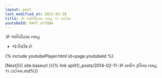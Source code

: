 ```yaml
---
layout: post
last_modified_at: 2021-03-29
title: ૐ અનિંઢીઢયા નમહ ૧૧ ટાઈમ્સ
youtubeId: 04Vf_nY7QB4
---
```

 
 
 ૐ અનિંઢીઢયા નમહ  
 
 -  જે નિર્દોષ છે 
 
  
 
  
 
 
 
 
 
 


{% include youtubePlayer.html id=page.youtubeId %}
 
[Next]({{ site.baseurl }}{% link  split1/_posts/2014-02-11-ૐ સર્વાંગ રૂપિયા નમહ ૧૧ ટાઈમ્સ.md%})
 

